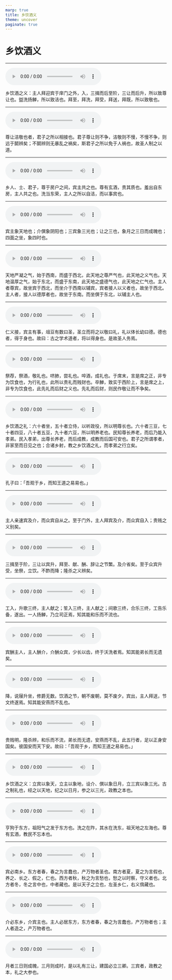 ```yaml
---
marp: true
title: 乡饮酒义
theme: uncover
paginate: true
---
```


# 乡饮酒义

---

![](assets/audios/45/1.mp3)

乡饮酒之义：主人拜迎宾于庠门之外，入，三揖而后至阶，三让而后升，所以致尊让也。盥洗扬觯，所以致洁也。拜至，拜洗，拜受，拜送，拜既，所以致敬也。

---

![](assets/audios/45/2.mp3)

尊让洁敬也者，君子之所以相接也。君子尊让则不争，洁敬则不慢，不慢不争，则远于鬬辨矣；不鬬辨则无暴乱之祸矣，斯君子之所以免于人祸也，故圣人制之以道。

---

![](assets/audios/45/3.mp3)

乡人、士、君子，尊于房户之间，宾主共之也。尊有玄酒，贵其质也。羞出自东房，主人共之也。洗当东荣，主人之所以自洁，而以事宾也。

---

![](assets/audios/45/4.mp3)

宾主象天地也；介僎象阴阳也；三宾象三光也；让之三也，象月之三日而成魄也；四面之坐，象四时也。

---

![](assets/audios/45/5.mp3)

天地严凝之气，始于西南，而盛于西北，此天地之尊严气也，此天地之义气也。天地温厚之气，始于东北，而盛于东南，此天地之盛德气也，此天地之仁气也。主人者尊宾，故坐宾于西北，而坐介于西南以辅宾，宾者接人以义者也，故坐于西北。主人者，接人以德厚者也，故坐于东南。而坐僎于东北，以辅主人也。

---

![](assets/audios/45/6.mp3)

仁义接，宾主有事，俎豆有数曰圣，圣立而将之以敬曰礼，礼以体长幼曰德。德也者，得于身也。故曰：古之学术道者，将以得身也。是故圣人务焉。

---

![](assets/audios/45/7.mp3)

祭荐，祭酒，敬礼也。哜肺，尝礼也。啐酒，成礼也。于席末，言是席之正，非专为饮食也，为行礼也，此所以贵礼而贱财也。卒觯，致实于西阶上，言是席之上，非专为饮食也，此先礼而后财之义也。先礼而后财，则民作敬让而不争矣。

---

![](assets/audios/45/8.mp3)

乡饮酒之礼：六十者坐，五十者立侍，以听政役，所以明尊长也。六十者三豆，七十者四豆，八十者五豆，九十者六豆，所以明养老也。民知尊长养老，而后乃能入孝弟。民入孝弟，出尊长养老，而后成教，成教而后国可安也。君子之所谓孝者，非家至而日见之也；合诸乡射，教之乡饮酒之礼，而孝弟之行立矣。

---

![](assets/audios/45/9.mp3)

孔子曰：「吾观于乡，而知王道之易易也。」

---

![](assets/audios/45/10.mp3)

主人亲速宾及介，而众宾自从之。至于门外，主人拜宾及介，而众宾自入；贵贱之义别矣。

---

![](assets/audios/45/11.mp3)

三揖至于阶，三让以宾升，拜至、献、酬、辞让之节繁。及介省矣。至于众宾升受，坐祭，立饮。不酢而降；隆杀之义辨矣。

---

![](assets/audios/45/12.mp3)

工入，升歌三终，主人献之；笙入三终，主人献之；间歌三终，合乐三终，工告乐备，遂出。一人扬觯，乃立司正焉，知其能和乐而不流也。

---

![](assets/audios/45/13.mp3)

宾酬主人，主人酬介，介酬众宾，少长以齿，终于沃洗者焉。知其能弟长而无遗矣。

---

![](assets/audios/45/14.mp3)

降，说屦升坐，修爵无数。饮酒之节，朝不废朝，莫不废夕。宾出，主人拜送，节文终遂焉。知其能安燕而不乱也。

---

![](assets/audios/45/15.mp3)

贵贱明，隆杀辨，和乐而不流，弟长而无遗，安燕而不乱，此五行者，足以正身安国矣。彼国安而天下安。故曰：「吾观于乡，而知王道之易易也。」

---

![](assets/audios/45/16.mp3)

乡饮酒之义：立宾以象天，立主以象地，设介、僎以象日月，立三宾以象三光。古之制礼也，经之以天地，纪之以日月，参之以三光，政教之本也。

---

![](assets/audios/45/17.mp3)

亨狗于东方，祖阳气之发于东方也。洗之在阼，其水在洗东，祖天地之左海也。尊有玄酒，教民不忘本也。

---

![](assets/audios/45/18.mp3)

宾必南乡。东方者春，春之为言蠢也，产万物者圣也。南方者夏，夏之为言假也，养之、长之、假之，仁也。西方者秋，秋之为言愁也，愁之以时察，守义者也。北方者冬，冬之言中也，中者藏也。是以天子之立也，左圣乡仁，右义偝藏也。

---

![](assets/audios/45/19.mp3)

介必东乡，介宾主也。主人必居东方，东方者春，春之为言蠢也，产万物者也；主人者造之，产万物者也。

---

![](assets/audios/45/20.mp3)

月者三日则成魄，三月则成时，是以礼有三让，建国必立三卿。三宾者，政教之本，礼之大参也。